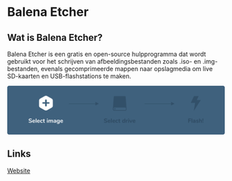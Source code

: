 # Balena Etcher

## Wat is Balena Etcher?

Balena Etcher is een gratis en open-source hulpprogramma dat wordt gebruikt voor het schrijven van afbeeldingsbestanden zoals .iso- en .img-bestanden, evenals gecomprimeerde mappen naar opslagmedia om live SD-kaarten en USB-flashstations te maken.

![logo](../_assets/images/balena_etcher.gif)

## Links

[Website](https://www.balena.io/etcher/)
